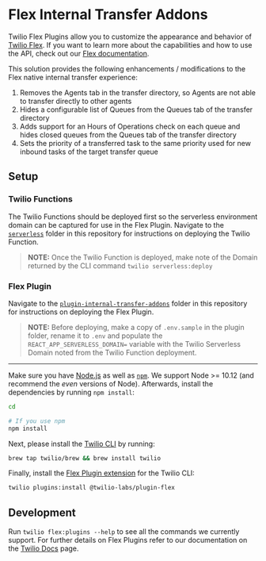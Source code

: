 # Flex Internal Transfer Addons

Twilio Flex Plugins allow you to customize the appearance and behavior of [Twilio Flex](https://www.twilio.com/flex). If you want to learn more about the capabilities and how to use the API, check out our [Flex documentation](https://www.twilio.com/docs/flex).

This solution provides the following enhancements / modifications to the Flex native internal transfer experience:

1. Removes the Agents tab in the transfer directory, so Agents are not able to transfer directly to other agents
1. Hides a configurable list of Queues from the Queues tab of the transfer directory
1. Adds support for an Hours of Operations check on each queue and hides closed queues from the Queues tab of the transfer directory
1. Sets the priority of a transferred task to the same priority used for new inbound tasks of the target transfer queue

## Setup

### Twilio Functions

The Twilio Functions should be deployed first so the serverless environment domain can be captured for use in the Flex Plugin. Navigate to the [`serverless`](/serverless) folder in this repository for instructions on deploying the Twilio Function.

> **NOTE:** Once the Twilio Function is deployed, make note of the Domain returned by the CLI command `twilio serverless:deploy`

### Flex Plugin

Navigate to the [`plugin-internal-transfer-addons`](/plugin-internal-transfer-addons/) folder in this repository for instructions on deploying the Flex Plugin.

> **NOTE:** Before deploying, make a copy of `.env.sample` in the plugin folder, rename it to `.env` and populate the `REACT_APP_SERVERLESS_DOMAIN=` variable with the Twilio Serverless Domain noted from the Twilio Function deployment.

---


Make sure you have [Node.js](https://nodejs.org) as well as [`npm`](https://npmjs.com). We support Node >= 10.12 (and recommend the _even_ versions of Node). Afterwards, install the dependencies by running `npm install`:

```bash
cd 

# If you use npm
npm install
```

Next, please install the [Twilio CLI](https://www.twilio.com/docs/twilio-cli/quickstart) by running:

```bash
brew tap twilio/brew && brew install twilio
```

Finally, install the [Flex Plugin extension](https://github.com/twilio-labs/plugin-flex/tree/v1-beta) for the Twilio CLI:

```bash
twilio plugins:install @twilio-labs/plugin-flex
```

## Development

Run `twilio flex:plugins --help` to see all the commands we currently support. For further details on Flex Plugins refer to our documentation on the [Twilio Docs](https://www.twilio.com/docs/flex/developer/plugins/cli) page.

